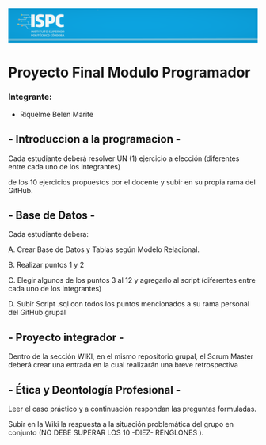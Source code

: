 <img src="ispc.png">
<h1>Proyecto Final Modulo Programador</h1>
<h3>Integrante: </h3>
<ul>
	<li>Riquelme Belen Marite</li>
</ul>
<h2>- Introduccion a la programacion -</h2>
<p>Cada estudiante deberá  resolver  UN (1) ejercicio a elección
 (diferentes entre cada uno de los integrantes) </p>
<p>de los 10 ejercicios propuestos por el docente y subir en su propia rama del GitHub.</p>

<h2>- Base de Datos -</h2>
<p>Cada estudiante debera:</p>
<p>A. Crear Base de Datos y Tablas según Modelo Relacional.</p>
<p>B. Realizar puntos 1 y 2</p>
<p>C. Elegir algunos de los puntos 3 al 12 y agregarlo al script  (diferentes entre cada uno de los integrantes)</p>
<p>D. Subir Script .sql con todos los puntos mencionados a su rama personal del GitHub grupal</p>

<h2>- Proyecto integrador -</h2>
<p>Dentro de la sección WIKI, en el mismo repositorio grupal, 
el Scrum Master deberá crear una entrada en la cual realizarán 
una breve retrospectiva</p>

<h2>- Ética y Deontología Profesional -</h2>
<p>Leer el caso práctico y a continuación respondan las preguntas formuladas.</p>
<p>Subir en la Wiki la respuesta a la situación problemática del grupo en conjunto 
(NO DEBE SUPERAR LOS 10 -DIEZ- RENGLONES ).</p>
